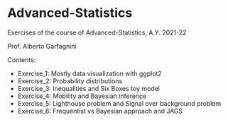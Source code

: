 # Advanced-Statistics 

Exercises of the course of Advanced-Statistics, A.Y. 2021-22

Prof. Alberto Garfagnini

Contents:
  - Exercise_1: Mostly data visualization with ggplot2
  - Exercise_2: Probability distributions
  - Exercise_3: Inequalities and Six Boxes toy model
  - Exercise_4: Mobility and Bayesian inference
  - Exercise_5: Lighthouse problem and Signal over background problem
  - Exercise_6: Frequentist vs Bayesian approach and JAGS
